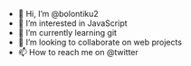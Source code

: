 - 👋 Hi, I’m @bolontiku2
- 👀 I’m interested in JavaScript
- 🌱 I’m currently learning git 
- 💞️ I’m looking to collaborate on web projects
- 📫 How to reach me on @twitter

<!---
bolontiku2/bolontiku2 is a ✨ special ✨ repository because its `README.md` (this file) appears on your GitHub profile.
You can click the Preview link to take a look at your changes.
--->
